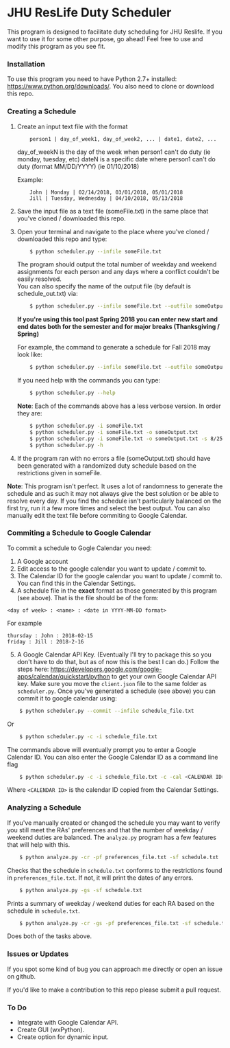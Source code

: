 # JHU ResLife Duty Scheduler
This program is designed to facilitate duty scheduling for JHU Reslife. If you want to use it for some other purpose, go ahead! Feel free to use and modify this program as you see fit. 

### Installation 
To use this program you need to have Python 2.7+ installed: https://www.python.org/downloads/.
You also need to clone or download this repo. 

### Creating a Schedule
1. Create an input text file with the format
	```
    	person1 | day_of_week1, day_of_week2, ... | date1, date2, ...
    ```
    day_of_weekN is the day of the week when person1 can't do duty (ie monday, tuesday, etc)
    dateN is a specific date where person1 can't do duty (format MM/DD/YYYY) (ie 01/10/2018)

    Example:
	```
	    John | Monday | 02/14/2018, 03/01/2018, 05/01/2018
	    Jill | Tuesday, Wednesday | 04/10/2018, 05/13/2018
	```
2. Save the input file as a text file (someFile.txt) in the same place that you've cloned / downloaded this repo.
3. Open your terminal and navigate to the place where you've cloned / downloaded this repo and type:
	```Bash
	    $ python scheduler.py --infile someFile.txt
	```
    The program should output the total number of weekday and weekend assignments for each person and any days where a conflict couldn't be easily resolved.  
	You can also specify the name of the output file (by default is schedule\_out.txt) via:
	```Bash
		$ python scheduler.py --infile someFile.txt --outfile someOutput.txt
	```

	__If you're using this tool past Spring 2018 you can enter new start and end dates both for the semester and for major breaks (Thanksgiving / Spring)__

	For example, the command to generate a schedule for Fall 2018 may look like:
	```Bash
		$ python scheduler.py --infile someFile.txt --outfile someOutput.txt --start-date 8/25/2018 --end-date 12/21/2018 --break-start-date 11/17/2018 --break-end-date 11/25/2018
	```
	If you need help with the commands you can type:
	```Bash
		$ python scheduler.py --help
	```
	__Note__: Each of the commands above has a less verbose version. In order they are:
	```Bash
		$ python scheduler.py -i someFile.txt
		$ python scheduler.py -i someFile.txt -o someOutput.txt
		$ python scheduler.py -i someFile.txt -o someOutput.txt -s 8/25/2018 -e 12/21/2018 -bs 11/17/2018 -be 11/25/2018
		$ python scheduler.py -h
	```
4. If the program ran with no errors a file (someOutput.txt) should have been generated with a randomized duty schedule based on the restrictions given in someFile. 

__Note__: This program isn't perfect. It uses a lot of randomness to generate the schedule and as such it may not always give the best solution or be able to resolve every day. If you find the schedule isn't particularly balanced on the first try, run it a few more times and select the best output. You can also manually edit the text file before commiting to Google Calendar. 

### Commiting a Schedule to Google Calendar 
To commit a schedule to Gogle Calendar you need:
1. A Google account
2. Edit access to the google calendar you want to update / commit to.
3. The Calendar ID for the google calendar you want to update / commit to. You can find this in the Calendar Settings. 
4. A schedule file in the __exact__ format as those generated by this program (see above). That is the file should be of the form:
```
<day of week> : <name> : <date in YYYY-MM-DD format>
```
For example 
```
thursday : John : 2018-02-15
friday : Jill : 2018-2-16
```
5. A Google Calendar API Key. (Eventually I'll try to package this so you don't have to do that, but as of now this is the best I can do.) Follow the steps here: https://developers.google.com/google-apps/calendar/quickstart/python to get your own Google Calendar API key. Make sure you move the `client.json` file to the same folder as `scheduler.py`. 
Once you've generated a schedule (see above) you can commit it to google calendar using:
```Bash
	$ python scheduler.py --commit --infile schedule_file.txt 
```
Or
```Bash
	$ python scheduler.py -c -i schedule_file.txt
```
The commands above will eventually prompt you to enter a Google Calendar ID. You can also enter the Google Calendar ID as a command line flag
```Bash
	$ python scheduler.py -c -i schedule_file.txt -c -cal <CALENDAR ID>
```
Where `<CALENDAR ID>` is the calendar ID copied from the Calendar Settings. 

### Analyzing a Schedule
If you've manually created or changed the schedule you may want to verify you still meet the RAs' preferences and that the number of weekday / weekend duties are balanced. The `analyze.py` program has a few features that will help with this. 
```Bash
	$ python analyze.py -cr -pf preferences_file.txt -sf schedule.txt
```
Checks that the schedule in `schedule.txt` conforms to the restrictions found in `preferences_file.txt`. If not, it will print the dates of any errors.
```Bash
	$ python analyze.py -gs -sf schedule.txt
```
Prints a summary of weekday / weekend duties for each RA based on the schedule in `schedule.txt`. 
```Bash 
	$ python analyze.py -cr -gs -pf preferences_file.txt -sf schedule.txt
```
Does both of the tasks above. 

### Issues or Updates
If you spot some kind of bug you can approach me directly or open an issue on github. 

If you'd like to make a contribution to this repo please submit a pull request. 

### To Do
* Integrate with Google Calendar API.
* Create GUI (wxPython).
* Create option for dynamic input.
